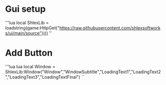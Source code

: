 # Gui setup
'''lua
local ShlexLib = loadstring(game:HttpGet("https://raw.githubusercontent.com/shlexsoftworks/ui/main/source"))()
''
# Add Button
'''lua
lua local Window = ShlexLib:Window("Window","WindowSubtitle","LoadingText1","LoadingText2","LoadingText3","LoadingTextFinal") 
``

